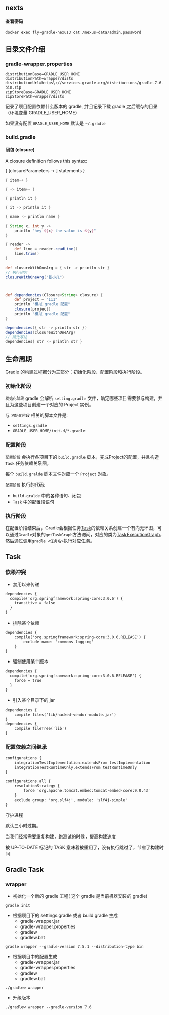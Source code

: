 ## nexts

#### 查看密码

```shell
docker exec fly-gradle-nexus3 cat /nexus-data/admin.password
```



## 目录文件介绍

### gradle-wrapper.properties

```shell
distributionBase=GRADLE_USER_HOME
distributionPath=wrapper/dists
distributionUrl=https\://services.gradle.org/distributions/gradle-7.6-bin.zip
zipStoreBase=GRADLE_USER_HOME
zipStorePath=wrapper/dists
```

记录了项目配置依赖什么版本的 gradle, 并且记录下载 gradle 之后缓存的目录 （环境变量 GRADLE_USER_HOME）

如果没有配置 `GRADLE_USER_HOME` 默认是 `~/.gradle`



### build.gradle

#### 闭包 (closure)

A closure definition follows this syntax:

{ [closureParameters -> ] statements }

```groovy
{ item++ }                                          

{ -> item++ }                                       

{ println it }                                      

{ it -> println it }                                

{ name -> println name }                            

{ String x, int y ->                                
    println "hey ${x} the value is ${y}"
}

{ reader ->                                         
    def line = reader.readLine()
    line.trim()
}

def closureWithOneArg = { str -> println str }
// 执行闭包
closureWithOneArg("张小凡")



def dependencies(Closure<String> closure) {
    def project = "111"
    println "模拟 gradle 配置"
    closure(project)
    println "模拟 gradle 配置"
}

dependencies({ str -> println str })
dependencies(closureWithOneArg)
// 简化写法
dependencies{ str -> println str }
```



## 生命周期

Gradle 的构建过程都分为三部分：初始化阶段、配置阶段和执行阶段。

### 初始化阶段

`初始化阶段` gradle 会解析 `setting.gradle` 文件，确定哪些项目需要参与构建，并且为这些项目创建一个对应的 Project 实例。

与 `初始化阶段` 相关的脚本文件是:

-  `settings.gradle` 
- `GRADLE_USER_HOME/init.d/*.gradle`



### 配置阶段

`配置阶段` 会执行各项目下的 `build.gradle` 脚本，完成Project的配置，并且构造 `Task` 任务依赖关系图。

每个 `build.gralde` 脚本文件对应一个 `Project` 对象。

 `配置阶段` 执行的代码:

- `build.gralde` 中的各种语句、闭包
- `Task` 中的配置段语句



### 执行阶段

在配置阶段结束后，Gradle会根据任务[Task](https://link.juejin.cn/?target=https%3A%2F%2Fdocs.gradle.org%2Fcurrent%2Fjavadoc%2Forg%2Fgradle%2Fapi%2FTask.html)的依赖关系创建一个有向无环图，可以通过`Gradle`对象的`getTaskGraph`方法访问，对应的类为[TaskExecutionGraph](https://link.juejin.cn/?target=https%3A%2F%2Fdocs.gradle.org%2Fcurrent%2Fjavadoc%2Forg%2Fgradle%2Fapi%2Fexecution%2FTaskExecutionGraph.html)，然后通过调用`gradle <任务名>`执行对应任务。



## Task









### 依赖冲突

- 禁用以来传递

```txt
dependencies { 
  compile('org.springframework:spring-core:3.0.6') {
  	transitive = false 
  } 
}
```

- 排除某个依赖

```txt
dependencies { 
	compile('org.springframework:spring-core:3.0.6.RELEASE') {
		exclude name: 'commons-logging' 
	}
}
```

- 强制使用某个版本

```txt
dependencies { 
  compile('org.springframework:spring-core:3.0.6.RELEASE') {
  	force = true 
  } 
}
```

- 引入某个目录下的 jar

```txt
dependencies {
	compile files('lib/hacked-vendor-module.jar')
}
dependencies {
	compile fileTree('lib')
}
```



### 配置依赖之间继承

```txt
configurations {
    integrationTestImplementation.extendsFrom testImplementation
    integrationTestRuntimeOnly.extendsFrom testRuntimeOnly
}

configurations.all {
    resolutionStrategy {
        force 'org.apache.tomcat.embed:tomcat-embed-core:9.0.43'
    }
    exclude group: 'org.slf4j', module: 'slf4j-simple'
}
```

守护进程

默认三小时过期。

当我们经常需要重复构建，跑测试的时候，提高构建速度

被 UP-TO-DATE 标记的 TASK 意味着被重用了，没有执行跳过了，节省了构建时间

## Gradle Task

### wrapper

- 初始化一个新的 gradle 工程( 这个 gradle 是当前机器安装的 gradle)

```shell
gradle init
```

- 根据项目下的 settings.gradle 或者 build.gradle 生成
  - gradle-wrapper.jar
  - gradle-wrapper.properties
  - gradlew
  - gradlew.bat

```shell
gradle wrapper --gradle-version 7.5.1 --distribution-type bin
```

- 根据项目中的配置生成
  - gradle-wrapper.jar
  - gradle-wrapper.properties
  - gradlew
  - gradlew.bat

```shell
./gradlew wrapper
```

- 升级版本

```shell
./gradlew wrapper --gradle-version 7.6
```

